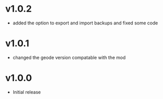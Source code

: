 # v1.0.2

 * added the option to export and import backups and fixed some code

# v1.0.1

 * changed the geode version compatable with the mod

# v1.0.0

 * Initial release